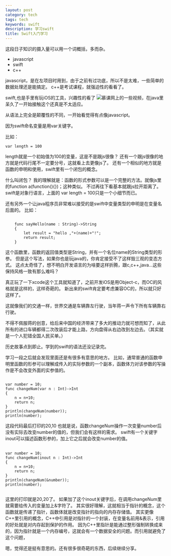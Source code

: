 ```yaml
---
layout: post
category: tech
tags: tech
keywords: swift
description: 学习swift
title: Swift入门学习
---
```


这段日子知识的摄入量可以用一个词概括，多而杂。

* javascript
* swift
* c++

javascript，是在左项目时用到，由于之前有过功底，所以不是太难，一些简单的数据处理还是能搞定。
c++是考试课程，就强迫性的看看了。

swift,也是手里有玩iOS的工具，兴趣性的看了 ![慕课网](http://www.imooc.com)上的一些视频，在java里呆久了一开始接触这个还真是不太适应。

从语法上完全是颠覆性的不同，一开始看觉得有点像javascript。

因为swift命名变量是用var关键字。

比如：
<pre><code>var length = 100</code></pre>
length就是一个初始值为100的变量，这是不是跟js很像？
还有一个跟js很像的地方就是代码行尾不一定要分号，这就看上去更像js了。
还有一个相似的地方就是函数的申明和使用，swift里有一个闭包的概念。

什么叫闭包？
我的理解就是：函数的形式参数可以是一个完整的方法。就像js里的function a(function(){})；这种类似。
不过再往下看基本就跟js拉开距离了。
swift是对象行语言，上面的 var length = 100只是一个小细节而已。

还有另外一个让java程序员非常难以接受的是swift中变量类型的申明是在变量名后面的。
比如：
<pre><code>
	func sayHello(name : String)->String
	{
    	let result = "hello ,"+(name)+"!";
    	return result;
	}
</code></pre>
这个函数里，函数的返回值类型是String，并有一个名位name的String类型的形参。
但是这个写法，如果你也是玩java的，你肯定接受不了这样毁三观的变态方式。
这点太奇怪了，想不明白开发语言的为啥要这样折腾，跟c,c++,java...这些保持风格一致有那么难吗？

真正玩了一下xcode这个工具就知道了，之前开发iOS是用Object-c，而OC的风格就是这样的，这样奇葩的。
新出来的swift肯定要考虑兼容OC的，所以就只好这样了。

这就像我们的交通一样，世界交通是车辆靠左行驶，当年蒋一声令下所有车辆靠右行驶。

不得不佩服蒋的创意，给后来中国的经济带来了多大的推动力就可想而知了，从此所有的进口车辆都得二次改装后才能上路，方向盘得从右边改到左边去。（其实就是一个人犯错全国人民买单。）

历史故事点到即止。学到的swift的语法还没记录完。

学习一段之后就会发现里面还是有很多有意思的地方。
比如，通常普通的函数申明里函数的形参可以理解成传入的实际参数的一个副本，函数体力对该参数的写操作是不会改变外面的实参值的。
<pre><code>
var number = 10;
func changeNum(var n : Int)->Int
{
    n = n+10;
    return n;
}
println(changeNum(number));
println(number);
</code></pre>
这段代码最后打印的20,10
也就是说，函数changeNum操作一次变量number后没有实际去改变number的值的，但我们会有这样的需求。
swift有一个关键字inout可以描述函数形参的，加上它之后就会改变number的值。
<pre>
	<code>
var number = 10;
func changeNum(inout n : Int)->Int
{
    n = n+10;
    return n;
}
println(changeNum(&number));
println(number);		
	</code>
</pre>
这里的打印就是20,20了。
如果加了这个inout关键字后，在调用changeNum里就需要给传入的变量加上&字符了。
其实很好理解，这就相当于指针的概念，这个函数就是传递了指针，函数体就是改变指针的指向的内存存储值。
其实更像C++里引用的概念，C++中引用是对指针的一个封装，在变量名前用&表示，引用的好处就是对内存起到保护的作用。
因为C++里指针是能通过整形强制转换成来的，因为指针就是一个内存编号，这就会有一个数据安全的问题。而引用就避免了这个问题，

嗯，觉得还是挺有意思的。还有很多很奇葩的东西，后续继续分享。